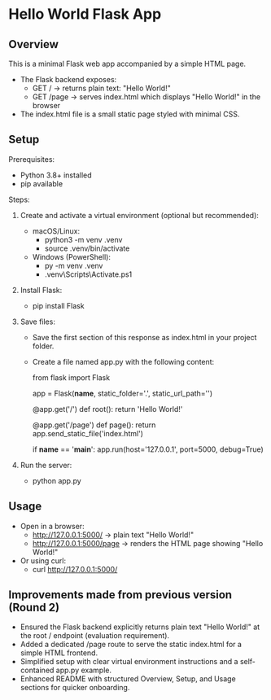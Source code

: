 # Hello World Flask App

## Overview
This is a minimal Flask web app accompanied by a simple HTML page.

- The Flask backend exposes:
  - GET / → returns plain text: "Hello World!"
  - GET /page → serves index.html which displays "Hello World!" in the browser
- The index.html file is a small static page styled with minimal CSS.

## Setup

Prerequisites:
- Python 3.8+ installed
- pip available

Steps:
1. Create and activate a virtual environment (optional but recommended):
   - macOS/Linux:
     - python3 -m venv .venv
     - source .venv/bin/activate
   - Windows (PowerShell):
     - py -m venv .venv
     - .venv\Scripts\Activate.ps1

2. Install Flask:
   - pip install Flask

3. Save files:
   - Save the first section of this response as index.html in your project folder.
   - Create a file named app.py with the following content:

     from flask import Flask

     app = Flask(__name__, static_folder='.', static_url_path='')

     @app.get('/')
     def root():
         return 'Hello World!'

     @app.get('/page')
     def page():
         return app.send_static_file('index.html')

     if __name__ == '__main__':
         app.run(host='127.0.0.1', port=5000, debug=True)

4. Run the server:
   - python app.py

## Usage
- Open in a browser:
  - http://127.0.0.1:5000/ → plain text "Hello World!"
  - http://127.0.0.1:5000/page → renders the HTML page showing "Hello World!"
- Or using curl:
  - curl http://127.0.0.1:5000/

## Improvements made from previous version (Round 2)
- Ensured the Flask backend explicitly returns plain text "Hello World!" at the root / endpoint (evaluation requirement).
- Added a dedicated /page route to serve the static index.html for a simple HTML frontend.
- Simplified setup with clear virtual environment instructions and a self-contained app.py example.
- Enhanced README with structured Overview, Setup, and Usage sections for quicker onboarding.